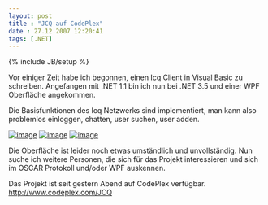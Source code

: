 ```yaml
---
layout: post
title : "JCQ auf CodePlex"
date : 27.12.2007 12:20:41
tags: [.NET]
---
```

{% include JB/setup %}

Vor einiger Zeit habe ich begonnen, einen Icq Client in Visual Basic zu schreiben. Angefangen mit .NET 1.1 bin ich nun bei .NET 3.5 und einer WPF Oberfläche angekommen.

Die Basisfunktionen des Icq Netzwerks sind implementiert, man kann also problemlos einloggen, chatten, user suchen, user adden.

[![image](http://www.vb-magazin.de/janm/blog/images/JCQaufCodePlex_ADDA/image_thumb.png)](http://www.vb-magazin.de/janm/blog/images/JCQaufCodePlex_ADDA/image.png) [![image](http://www.vb-magazin.de/janm/blog/images/JCQaufCodePlex_ADDA/image_thumb_3.png)](http://www.vb-magazin.de/janm/blog/images/JCQaufCodePlex_ADDA/image_3.png) [![image](http://www.vb-magazin.de/janm/blog/images/JCQaufCodePlex_ADDA/image_thumb_4.png)](http://www.vb-magazin.de/janm/blog/images/JCQaufCodePlex_ADDA/image_4.png) 

Die Oberfläche ist leider noch etwas umständlich und unvollständig. Nun suche ich weitere Personen, die sich für das Projekt interessieren und sich im OSCAR Protokoll und/oder WPF auskennen.

Das Projekt ist seit gestern Abend auf CodePlex verfügbar. http://www.codeplex.com/JCQ
